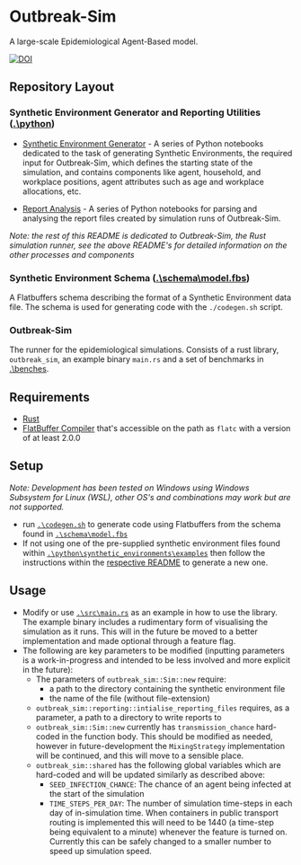 # Outbreak-Sim

A large-scale Epidemiological Agent-Based model.

[![DOI](https://zenodo.org/badge/317508446.svg)](https://zenodo.org/badge/latestdoi/317508446)

## Repository Layout

### Synthetic Environment Generator and Reporting Utilities ([.\python](python))

* [Synthetic Environment Generator](python/synthetic_environments) - A series of Python notebooks dedicated to
  the task of generating Synthetic Environments, the required input for Outbreak-Sim, which defines the starting state
  of the simulation, and contains components like agent, household, and workplace positions, agent attributes such as
  age and workplace allocations, etc.

* [Report Analysis](python/report_analysis) - A series of Python notebooks for parsing and analysing the
  report files created by simulation runs of Outbreak-Sim.

*Note: the rest of this README is dedicated to Outbreak-Sim, the Rust simulation runner, see the above README's for
detailed information on the other processes and components*

### Synthetic Environment Schema ([.\schema\model.fbs](schema/model.fbs))

A Flatbuffers schema describing the format of a Synthetic Environment data file. The schema is used for generating code
with the `./codegen.sh` script.

### Outbreak-Sim

The runner for the epidemiological simulations. Consists of a rust library, `outbreak_sim`, an example binary `main.rs` 
and a set of benchmarks in [.\benches](benches).

## Requirements

* [Rust](https://www.rust-lang.org/tools/install)
* [FlatBuffer Compiler](https://google.github.io/flatbuffers/flatbuffers_guide_building.html) that's accessible on the
  path as `flatc` with a version of at least 2.0.0

## Setup

*Note: Development has been tested on Windows using Windows Subsystem for Linux (WSL), other OS's and combinations may
work but are not supported.*

* run [`.\codegen.sh`](codegen.sh) to generate code using Flatbuffers from the schema found in
  [`.\schema\model.fbs`](schema/model.fbs)
* If not using one of the pre-supplied synthetic environment files found
  within [`.\python\synthetic_environments\examples`](python/synthetic_environments/examples)
  then follow the instructions within the [respective README](python/synthetic_environments/README.md) to generate a new
  one.

## Usage

* Modify or use [`.\src\main.rs`](src/main.rs) as an example in how to use the library. The example binary includes a
  rudimentary form of visualising the simulation as it runs. This will in the future be moved to a better implementation
  and made optional through a feature flag.
* The following are key parameters to be modified (inputting parameters is a work-in-progress and intended to be less
  involved and more explicit in the future):
    * The parameters of `outbreak_sim::Sim::new` require:
        * a path to the directory containing the synthetic environment file
        * the name of the file (without file-extension)
    * `outbreak_sim::reporting::intialise_reporting_files` requires, as a parameter, a path to a directory to write
      reports to
    * `outbreak_sim::Sim::new` currently has `transmission_chance` hard-coded in the function body. This should be
      modified as needed, however in future-development the `MixingStrategy` implementation will be continued, and this
      will move to a sensible place.
    * `outbreak_sim::shared` has the following global variables which are hard-coded and will be updated similarly as
      described above:
        * `SEED_INFECTION_CHANCE`: The chance of an agent being infected at the start of the simulation
        * `TIME_STEPS_PER_DAY`:
          The number of simulation time-steps in each day of in-simulation time. When containers in public transport
          routing is implemented this will need to be 1440 (a time-step being equivalent to a minute)
          whenever the feature is turned on. Currently this can be safely changed to a smaller number to speed up
          simulation speed.
